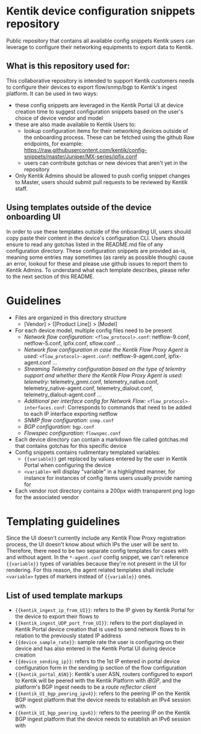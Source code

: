 # Kentik device configuration snippets repository
Public repository that contains all available config snippets Kentik users can leverage to configure their networking equipments to export data to Kentik.
## What is this repository used for:
This collaborative repository is intended to support Kentik customers needs to configure their devices to export flow/snmp/bgp to Kentik's ingest platform.
It can be used in two ways:
* these config snippets are leveraged in the Kentik Portal UI at device creation time to suggest configuration snippets based on the user's choice of device vendor and model
* these are also made available to Kentik Users to:
  * lookup configuration items for their networking devices outside of the onboarding process. These can be fetched using the github Raw endpoints, for example: https://raw.githubusercontent.com/kentik/config-snippets/master/Juniper/MX-series/ipfix.conf
  * users can contribute gotchas or new devices that aren't yet in the repository
* Only Kentik Admins should be allowed to push config snippet changes to Master, users should submit pull requests to be reviewed by Kentik staff.
## Using templates outside of the device onboarding UI
In order to use these templates outside of the onboarding UI, users should copy paste their content in the device's configuration CLI. Users should ensure to read any gotchas listed in the README.md file of any configuration directory.
These configuration snippets are provided as-is, meaning some entries may sometimes (as rarely as possible though) cause an error, lookout for these and please use github issues to report them to Kentik Admins.
To understand what each template describes, please refer to the next section of this README.

# Guidelines
* Files are organized in this directory structure
  * [Vendor] > ([Product Line]) > [Model]
* For each device model, multiple config files need to be present
  * *Network flow configuration:* ```<flow_protocol>.conf```: netflow-9.conf, netflow-5.conf, ipfix.conf, sflow.conf ...
  * *Network flow configuration in case the Kentik Flow Proxy Agent is used:* ```<flow_protocol>-agent.conf```: netflow-9-agent.conf, ipfix-agent.conf ...
  * *Streaming Telemetry configuration based on the type of telemtry support and whether there the Kentik Flow Proxy Agent is used: telemetry:* telemetry_gnmi.conf, telemetry_native.conf, telemetry_native-agent.conf, telemetry_dialout.conf, telemetry_dialout-agent.conf ... 
  * *Additional per interface config for Network Flow:* ```<flow_protocol>-interfaces.conf```: Corresponds to commands that need to be added to each IP interface exporting netflow
  * *SNMP flow configuration:* ```snmp.conf```
  * *BGP configuration:* ```bgp.conf```
  * *Flowspec configuration:* ```flowspec.conf```
* Each device directory can contain a markdown file called gotchas.md that contains gotchas for this specific device
* Config snippets contains rudimentary templated variables:
  * ```{{variable}}``` get replaced by values entered by the user in Kentik Portal when configuring the device
  * ```<variable>``` will display "variable" in a highlighted manner, for instance for instances of config items users usually provide naming for
* Each vendor root directory contains a 200px width transparent png logo for the associated vendor

# Templating guidelines
Since the UI doesn't currently include any Kentik Flow Proxy registration process, the UI doesn't know about which IPs the user will be sent to. 
Therefore, there need to be two separate config templates for cases with and without agent. In the ```*-agent.conf``` config snippet, we can't reference ```{{variable}}``` types of variables because they're not present in the UI for rendering.
For this reason, the agent related templates shall include ```<variable>``` types of markers instead of ```{{variable}}``` ones.

## List of used template markups
* ```{{kentik_ingest_ip_from_UI}}```: refers to the IP given by Kentik Portal for the device to export their flows to
* ```{{kentik_ingest_UDP_port_from_UI}}```: refers to the port displayed in Kentik Portal device creation that is used to send network flows to in relation to the previously stated IP address
* ```{{device_sample_rate}}```: sample rate the user is configuring on their device and has also entered in the Kentik Portal UI during device creation
* ```{{device_sending_ip}}```: refers to the 1st IP entered in portal device configuration form in the sending ip section of the flow configuration
* ```{{kentik_portal_ASN}}```: Kentik's user ASN, routers configured to export to Kentik will be peered with the Kentik Platform with *iBGP*, and the platform's BGP ingest needs to be a *route reflector client*
* ```{{kentik_UI_bgp_peering_ipv4}}```: refers to the peering IP on the Kentik BGP ingest platform that the device needs to establish an IPv4 session with
* ```{{kentik_UI_bgp_peering_ipv6}}```: refers to the peering IP on the Kentik BGP ingest platform that the device needs to establish an IPv6 session with
